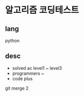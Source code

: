 # 알고리즘 코딩테스트
## lang
python
## desc
- solved ac level1 ~ level3
- programmers ~
- code plus

git merge 2

